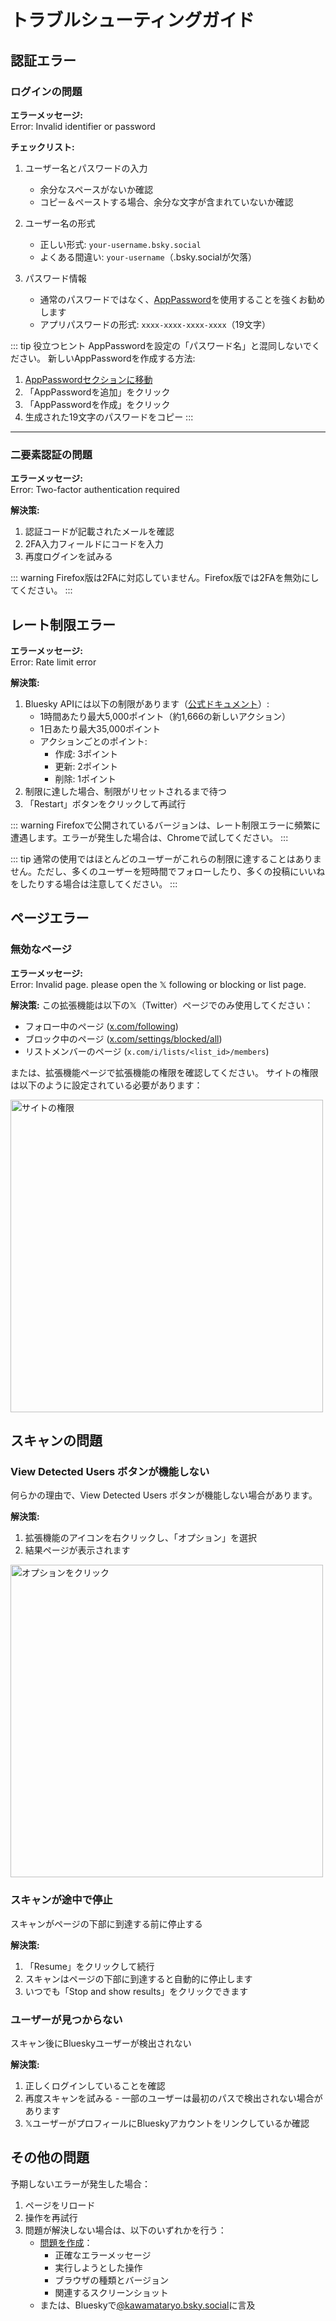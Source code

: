 # トラブルシューティングガイド

## 認証エラー

### ログインの問題

**エラーメッセージ:**  
<span class="error-message">Error: Invalid identifier or password</span>

**チェックリスト:**
1. ユーザー名とパスワードの入力
   - 余分なスペースがないか確認
   - コピー＆ペーストする場合、余分な文字が含まれていないか確認

2. ユーザー名の形式
   - 正しい形式: `your-username.bsky.social`
   - よくある間違い: `your-username`（.bsky.socialが欠落）

3. パスワード情報
   - 通常のパスワードではなく、[AppPassword](https://bsky.app/settings/app-passwords)を使用することを強くお勧めします
   - アプリパスワードの形式: `xxxx-xxxx-xxxx-xxxx`（19文字）

::: tip 役立つヒント
AppPasswordを設定の「パスワード名」と混同しないでください。
新しいAppPasswordを作成する方法:
1. [AppPasswordセクションに移動](https://bsky.app/settings/app-passwords)
2. 「AppPasswordを追加」をクリック
3. 「AppPasswordを作成」をクリック
4. 生成された19文字のパスワードをコピー
:::

---

### 二要素認証の問題

**エラーメッセージ:**  
<span class="error-message">Error: Two-factor authentication required</span>

**解決策:**
1. 認証コードが記載されたメールを確認
2. 2FA入力フィールドにコードを入力
3. 再度ログインを試みる

::: warning
Firefox版は2FAに対応していません。Firefox版では2FAを無効にしてください。
:::

## レート制限エラー

**エラーメッセージ:**  
<span class="error-message">Error: Rate limit error</span>

**解決策:**
1. Bluesky APIには以下の制限があります（[公式ドキュメント](https://docs.bsky.app/docs/advanced-guides/rate-limits)）:
   - 1時間あたり最大5,000ポイント（約1,666の新しいアクション）
   - 1日あたり最大35,000ポイント
   - アクションごとのポイント:
     - 作成: 3ポイント
     - 更新: 2ポイント
     - 削除: 1ポイント
2. 制限に達した場合、制限がリセットされるまで待つ
3. 「Restart」ボタンをクリックして再試行

::: warning
Firefoxで公開されているバージョンは、レート制限エラーに頻繁に遭遇します。エラーが発生した場合は、Chromeで試してください。
:::

::: tip
通常の使用ではほとんどのユーザーがこれらの制限に達することはありません。ただし、多くのユーザーを短時間でフォローしたり、多くの投稿にいいねをしたりする場合は注意してください。
:::

## ページエラー

### 無効なページ

**エラーメッセージ:**  
<span class="error-message">Error: Invalid page. please open the 𝕏 following or blocking or list page.</span>

**解決策:**
この拡張機能は以下の𝕏（Twitter）ページでのみ使用してください：
- フォロー中のページ ([x.com/following](https://x.com/following))
- ブロック中のページ ([x.com/settings/blocked/all](https://x.com/settings/blocked/all))
- リストメンバーのページ (`x.com/i/lists/<list_id>/members`)

または、拡張機能ページで拡張機能の権限を確認してください。
サイトの権限は以下のように設定されている必要があります：

<img src="/images/site_permissions.png" alt="サイトの権限" width="500"/>

## スキャンの問題

### View Detected Users ボタンが機能しない

何らかの理由で、View Detected Users ボタンが機能しない場合があります。

**解決策:**
1. 拡張機能のアイコンを右クリックし、「オプション」を選択
2. 結果ページが表示されます

<img src="/images/click-option.png" alt="オプションをクリック" width="500"/>

### スキャンが途中で停止

スキャンがページの下部に到達する前に停止する

**解決策:**
1. 「Resume」をクリックして続行
2. スキャンはページの下部に到達すると自動的に停止します
3. いつでも「Stop and show results」をクリックできます

### ユーザーが見つからない

スキャン後にBlueskyユーザーが検出されない

**解決策:**
1. 正しくログインしていることを確認
2. 再度スキャンを試みる - 一部のユーザーは最初のパスで検出されない場合があります
3. 𝕏ユーザーがプロフィールにBlueskyアカウントをリンクしているか確認

## その他の問題

予期しないエラーが発生した場合：

1. ページをリロード
2. 操作を再試行
3. 問題が解決しない場合は、以下のいずれかを行う：
   - [問題を作成](https://github.com/kawamataryo/sky-follower-bridge/issues)：
     - 正確なエラーメッセージ
     - 実行しようとした操作
     - ブラウザの種類とバージョン
     - 関連するスクリーンショット
   - または、Blueskyで[@kawamataryo.bsky.social](https://bsky.app/profile/kawamataryo.bsky.social)に言及 
